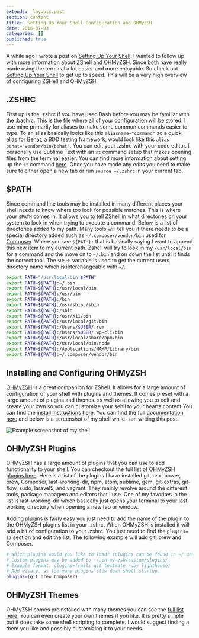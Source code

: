 ```yaml
---
extends: _layouts.post
section: content
title:  Setting Up Your Shell Configuration and OHMyZSH
date: 2016-07-03
categories: []
published: true
---
```

A while ago I wrote  a post on [Setting Up Your Shell](/2015/09/29/setting-up-your-shell/). I wanted to follow up with more information about ZShell and OHMyZSH. Since both have really made using the terminal a lot easier and more enjoyable. So check out [Setting Up Your Shell](/2015/09/29/setting-up-your-shell/) to get up to speed. This will be a very high overview of configuring ZSHell and OHMyZSH.

## .ZSHRC
First up is the .zshrc if you have used Bash before you may be familiar with the .bashrc. This is the file where all of your configuration will be stored. I use mine primarily for aliases to make some common commands easier to type. To an alias basically looks like this `aliasname="command"` so a quick alias for [Behat](http://docs.behat.org/), a BDD testing framework, would look like this `alias behat="vendor/bin/behat"`. You can edit your .zshrc with your code editor. I personally use Sublime Text with an `st` command setup that makes opening files from the terminal easier. You can find more information about setting up the `st` command [here](https://www.sublimetext.com/docs/3/osx_command_line.html). Once you have made any edits you need to make sure to either open a new tab or run `source ~/.zshrc` in your current tab.

## $PATH
Since command line tools may be installed in many different places your shell needs to know where too look for possible matches. This is where your `$PATH` comes in. It allows you to tell ZShell in what directories on your system to look in when trying to execute a command. Below is a list of directories added to my path. Many tools will tell you if there needs to be a special directory added such as  `~/.composer/vendor/bin` used for [Composer](https://getcomposer.org/). Where you see `${PATH}:` that is basically saying I want to append this new item to my current path. Zshell will try to look in my `/usr/local/bin` for a command and the move on to `~/.bin` and on down the list until it finds the correct tool. The `$USER` variable is used to get the current users directory name which is interchangeable with `~/`.
```bash
export PATH="/usr/local/bin:$PATH"
export PATH=${PATH}:~/.bin
export PATH=${PATH}:/usr/local/bin
export PATH=${PATH}:/usr/bin
export PATH=${PATH}:/bin
export PATH=${PATH}:/usr/sbin:/sbin
export PATH=${PATH}:/sbin
export PATH=${PATH}:/usr/X11/bin
export PATH=${PATH}:/usr/local/git/bin
export PATH=${PATH}:/Users/$USER/.rvm
export PATH=${PATH}:/Users/$USER/.wp-cli/bin
export PATH=${PATH}:/usr/local/share/npm/bin
export PATH=${PATH}:/usr/local/bin/node
export PATH=${PATH}:/Applications/MAMP/Library/bin
export PATH=${PATH}:~/.composer/vendor/bin
```

## Installing and Configuring OHMyZSH
[OHMyZSH](https://github.com/robbyrussell/oh-my-zsh) is a great companion for ZShell. It allows for a large amount of configuration of your shell with plugins and themes. It comes preset with a large amount of plugins and themes. ss well as allowing you to edit and create your own so you can customize your sehll to your hearts content  You can find the [install instructions here](https://github.com/robbyrussell/oh-my-zsh#basic-installation). You can find the full [documentation here](http://ohmyz.sh/) and below is a screenshot of my shell while I am writing this post.

![Example screenshot of my shell](/assets/img/setting-up-your-shell-configuration-and-ohmyzsh-shell-example.png)


## OHMyZSH Plugins
OHMyZSH has a large amount of plugins that you can use to add functionality to your shell. You can checkout the full list of [OHMyZSH plugins here](https://github.com/robbyrussell/oh-my-zsh/wiki/Plugins). Here is a list of the plugins I have installed git, osx, bower, brew, Composer, last-working-dir, npm, atom, sublime, gem, git-extras, git-flow, sudo, laravel5, and vagrant. They mainly revolve around the different tools, package managers and editors that I use. One of my favorites in the list is last-working-dir which basically just opens your terminal to your last working directory when opening a new tab or window.

Adding plugins is fairly easy you just need to add the name of the plugin to the OHMyZSH plugins list in your .zshrc. When OHMyZSH is installed it will add a bit of configuration to your .zshrc. You just need to find the `plugins=()` section and edit the list. The following example will add git, brew and Composer.
```bash
# Which plugins would you like to load? (plugins can be found in ~/.oh-my-zsh/plugins/*)
# Custom plugins may be added to ~/.oh-my-zsh/custom/plugins/
# Example format: plugins=(rails git textmate ruby lighthouse)
# Add wisely, as too many plugins slow down shell startup.
plugins=(git brew Composer)
```

## OHMyZSH Themes
OHMyZSH comes preinstalled with many themes you can see the [full list here](https://github.com/robbyrussell/oh-my-zsh/wiki/themes). You can even create your own themes if you like. It is pretty simple but it does take some shell scripting to complete.  I would suggest finding a them you like and possibly customizing it to your needs.
